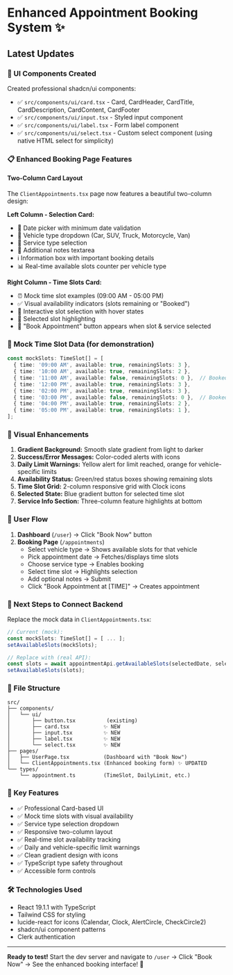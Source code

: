 # Enhanced Appointment Booking System ✨

## Latest Updates

### 🎨 UI Components Created
Created professional shadcn/ui components:
- ✅ `src/components/ui/card.tsx` - Card, CardHeader, CardTitle, CardDescription, CardContent, CardFooter
- ✅ `src/components/ui/input.tsx` - Styled input component
- ✅ `src/components/ui/label.tsx` - Form label component  
- ✅ `src/components/ui/select.tsx` - Custom select component (using native HTML select for simplicity)

### 📋 Enhanced Booking Page Features

#### Two-Column Card Layout
The `ClientAppointments.tsx` page now features a beautiful two-column design:

**Left Column - Selection Card:**
- 📅 Date picker with minimum date validation
- 🚗 Vehicle type dropdown (Car, SUV, Truck, Motorcycle, Van)
- 🔧 Service type selection
- 📝 Additional notes textarea
- ℹ️ Information box with important booking details
- 📊 Real-time available slots counter per vehicle type

**Right Column - Time Slots Card:**
- ⏰ Mock time slot examples (09:00 AM - 05:00 PM)
- ✅ Visual availability indicators (slots remaining or "Booked")
- 🎯 Interactive slot selection with hover states
- 📍 Selected slot highlighting
- 🔘 "Book Appointment" button appears when slot & service selected

### 🎯 Mock Time Slot Data (for demonstration)

```typescript
const mockSlots: TimeSlot[] = [
  { time: '09:00 AM', available: true, remainingSlots: 3 },
  { time: '10:00 AM', available: true, remainingSlots: 2 },
  { time: '11:00 AM', available: false, remainingSlots: 0 },  // Booked
  { time: '12:00 PM', available: true, remainingSlots: 3 },
  { time: '02:00 PM', available: true, remainingSlots: 3 },
  { time: '03:00 PM', available: false, remainingSlots: 0 },  // Booked
  { time: '04:00 PM', available: true, remainingSlots: 2 },
  { time: '05:00 PM', available: true, remainingSlots: 1 },
];
```

### 🎨 Visual Enhancements

1. **Gradient Background:** Smooth slate gradient from light to darker
2. **Success/Error Messages:** Color-coded alerts with icons
3. **Daily Limit Warnings:** Yellow alert for limit reached, orange for vehicle-specific limits
4. **Availability Status:** Green/red status boxes showing remaining slots
5. **Time Slot Grid:** 2-column responsive grid with Clock icons
6. **Selected State:** Blue gradient button for selected time slot
7. **Service Info Section:** Three-column feature highlights at bottom

### 🔄 User Flow

1. **Dashboard** (`/user`) → Click "Book Now" button
2. **Booking Page** (`/appointments`)
   - Select vehicle type → Shows available slots for that vehicle
   - Pick appointment date → Fetches/displays time slots
   - Choose service type → Enables booking
   - Select time slot → Highlights selection
   - Add optional notes → Submit
   - Click "Book Appointment at [TIME]" → Creates appointment

### 🚀 Next Steps to Connect Backend

Replace the mock data in `ClientAppointments.tsx`:

```typescript
// Current (mock):
const mockSlots: TimeSlot[] = [ ... ];
setAvailableSlots(mockSlots);

// Replace with (real API):
const slots = await appointmentApi.getAvailableSlots(selectedDate, selectedVehicleType);
setAvailableSlots(slots);
```

### 📁 File Structure

```
src/
├── components/
│   └── ui/
│       ├── button.tsx          (existing)
│       ├── card.tsx           ✨ NEW
│       ├── input.tsx          ✨ NEW
│       ├── label.tsx          ✨ NEW
│       └── select.tsx         ✨ NEW
├── pages/
│   ├── UserPage.tsx           (Dashboard with "Book Now")
│   └── ClientAppointments.tsx (Enhanced booking form) ✨ UPDATED
└── types/
    └── appointment.ts         (TimeSlot, DailyLimit, etc.)
```

### 🎉 Key Features

- ✅ Professional Card-based UI
- ✅ Mock time slots with visual availability
- ✅ Service type selection dropdown
- ✅ Responsive two-column layout
- ✅ Real-time slot availability tracking
- ✅ Daily and vehicle-specific limit warnings
- ✅ Clean gradient design with icons
- ✅ TypeScript type safety throughout
- ✅ Accessible form controls

### 🛠️ Technologies Used

- React 19.1.1 with TypeScript
- Tailwind CSS for styling
- lucide-react for icons (Calendar, Clock, AlertCircle, CheckCircle2)
- shadcn/ui component patterns
- Clerk authentication

---

**Ready to test!** Start the dev server and navigate to `/user` → Click "Book Now" → See the enhanced booking interface! 🚀
